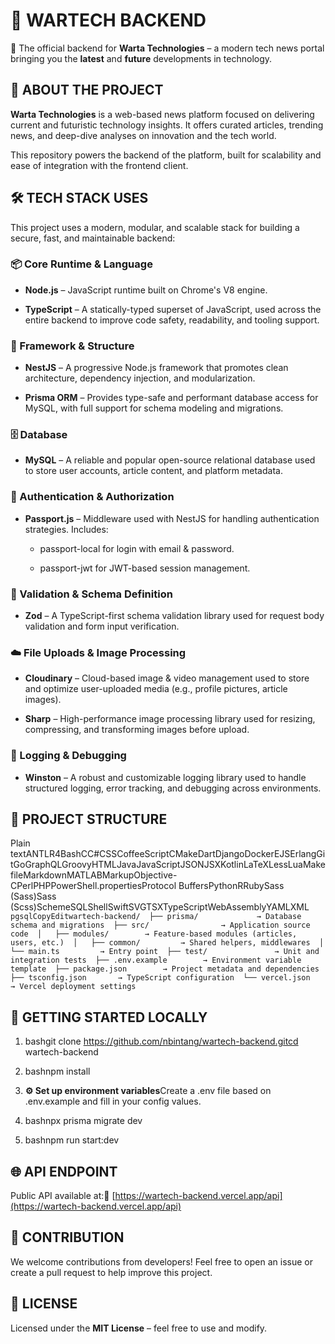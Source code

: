 🚀 WARTECH BACKEND
==================

🔧 The official backend for **Warta Technologies** – a modern tech news portal bringing you the **latest** and **future** developments in technology.

🧠 ABOUT THE PROJECT
--------------------

**Warta Technologies** is a web-based news platform focused on delivering current and futuristic technology insights. It offers curated articles, trending news, and deep-dive analyses on innovation and the tech world.

This repository powers the backend of the platform, built for scalability and ease of integration with the frontend client.

🛠️ TECH STACK USES
-------------------

This project uses a modern, modular, and scalable stack for building a secure, fast, and maintainable backend:

### 📦 Core Runtime & Language

*   **Node.js** – JavaScript runtime built on Chrome's V8 engine.
    
*   **TypeScript** – A statically-typed superset of JavaScript, used across the entire backend to improve code safety, readability, and tooling support.
    

### 🧱 Framework & Structure

*   **NestJS** – A progressive Node.js framework that promotes clean architecture, dependency injection, and modularization.
    
*   **Prisma ORM** – Provides type-safe and performant database access for MySQL, with full support for schema modeling and migrations.
    

### 🗄️ Database

*   **MySQL** – A reliable and popular open-source relational database used to store user accounts, article content, and platform metadata.
    

### 🔐 Authentication & Authorization

*   **Passport.js** – Middleware used with NestJS for handling authentication strategies. Includes:
    
    *   passport-local for login with email & password.
        
    *   passport-jwt for JWT-based session management.
        

### 🧾 Validation & Schema Definition

*   **Zod** – A TypeScript-first schema validation library used for request body validation and form input verification.
    

### ☁️ File Uploads & Image Processing

*   **Cloudinary** – Cloud-based image & video management used to store and optimize user-uploaded media (e.g., profile pictures, article images).
    
*   **Sharp** – High-performance image processing library used for resizing, compressing, and transforming images before upload.
    

### 🧪 Logging & Debugging

*   **Winston** – A robust and customizable logging library used to handle structured logging, error tracking, and debugging across environments.
    
📁 PROJECT STRUCTURE
--------------------

Plain textANTLR4BashCC#CSSCoffeeScriptCMakeDartDjangoDockerEJSErlangGitGoGraphQLGroovyHTMLJavaJavaScriptJSONJSXKotlinLaTeXLessLuaMakefileMarkdownMATLABMarkupObjective-CPerlPHPPowerShell.propertiesProtocol BuffersPythonRRubySass (Sass)Sass (Scss)SchemeSQLShellSwiftSVGTSXTypeScriptWebAssemblyYAMLXML`   pgsqlCopyEditwartech-backend/  ├── prisma/             → Database schema and migrations  ├── src/                → Application source code  │   ├── modules/        → Feature-based modules (articles, users, etc.)  │   ├── common/         → Shared helpers, middlewares  │   └── main.ts         → Entry point  ├── test/               → Unit and integration tests  ├── .env.example        → Environment variable template  ├── package.json        → Project metadata and dependencies  ├── tsconfig.json       → TypeScript configuration  └── vercel.json         → Vercel deployment settings   `


🔧 GETTING STARTED LOCALLY
--------------------------

1.  bashgit clone https://github.com/nbintang/wartech-backend.gitcd wartech-backend
    
2.  bashnpm install
    
3.  **⚙️ Set up environment variables**Create a .env file based on .env.example and fill in your config values.
    
4.  bashnpx prisma migrate dev
    
5.  bashnpm run start:dev
    

🌐 API ENDPOINT
---------------

Public API available at:🔗 [https://wartech-backend.vercel.app/api](https://wartech-backend.vercel.app/api)

🤝 CONTRIBUTION
---------------

We welcome contributions from developers! Feel free to open an issue or create a pull request to help improve this project.

📄 LICENSE
----------

Licensed under the **MIT License** – feel free to use and modify.
